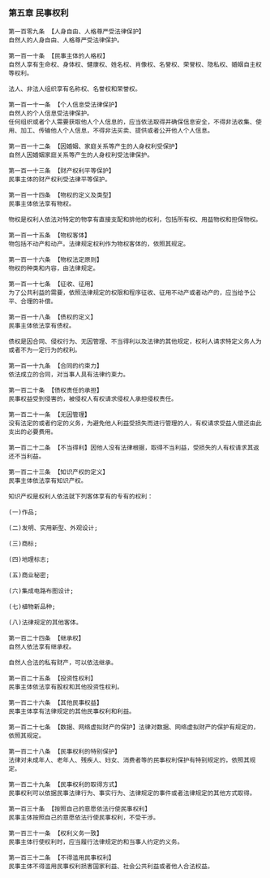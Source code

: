 ### 第五章 民事权利

    第一百零九条 【人身自由、人格尊严受法律保护】
    自然人的人身自由、人格尊严受法律保护。
    
    第一百一十条 【民事主体的人格权】
    自然人享有生命权、身体权、健康权、姓名权、肖像权、名誉权、荣誉权、隐私权、婚姻自主权等权利。
    
    法人、非法人组织享有名称权、名誉权和荣誉权。
    
    第一百一十一条 【个人信息受法律保护】
    自然人的个人信息受法律保护。
    任何组织或者个人需要获取他人个人信息的，应当依法取得并确保信息安全，不得非法收集、使用、加工、传输他人个人信息，不得非法买卖、提供或者公开他人个人信息。
    
    第一百一十二条 【因婚姻、家庭关系等产生的人身权利受保护】
    自然人因婚姻家庭关系等产生的人身权利受法律保护。
    
    第一百一十三条 【财产权利平等保护】
    民事主体的财产权利受法律平等保护。
    
    第一百一十四条 【物权的定义及类型】
    民事主体依法享有物权。
    
    物权是权利人依法对特定的物享有直接支配和排他的权利，包括所有权、用益物权和担保物权。
    
    第一百一十五条 【物权客体】
    物包括不动产和动产。法律规定权利作为物权客体的，依照其规定。
    
    第一百一十六条 【物权法定原则】
    物权的种类和内容，由法律规定。
    
    第一百一十七条 【征收、征用】
    为了公共利益的需要，依照法律规定的权限和程序征收、征用不动产或者动产的，应当给予公平、合理的补偿。
    
    第一百一十八条 【债权的定义】
    民事主体依法享有债权。
    
    债权是因合同、侵权行为、无因管理、不当得利以及法律的其他规定，权利人请求特定义务人为或者不为一定行为的权利。
    
    第一百一十九条 【合同的约束力】
    依法成立的合同，对当事人具有法律约束力。
    
    第一百二十条 【债权责任的承担】
    民事权益受到侵害的，被侵权人有权请求侵权人承担侵权责任。
    
    第一百二十一条 【无因管理】
    没有法定的或者约定的义务，为避免他人利益受损失而进行管理的人，有权请求受益人偿还由此支出的必要费用。
    
    第一百二十二条 【不当得利】因他人没有法律根据，取得不当利益，受损失的人有权请求其返还不当利益。
    
    第一百二十三条 【知识产权的定义】
    民事主体依法享有知识产权。
    
    知识产权是权利人依法就下列客体享有的专有的权利：
    
    (一)作品;
    
    (二)发明、实用新型、外观设计;
    
    (三)商标;
    
    (四)地理标志;
    
    (五)商业秘密;
    
    (六)集成电路布图设计;
    
    (七)植物新品种;
    
    (八)法律规定的其他客体。
    
    第一百二十四条 【继承权】
    自然人依法享有继承权。
    
    自然人合法的私有财产，可以依法继承。
    
    第一百二十五条 【投资性权利】
    民事主体依法享有股权和其他投资性权利。
    
    第一百二十六条 【其他民事权益】
    民事主体享有法律规定的其他民事权利和利益。
    
    第一百二十七条 【数据、网络虚拟财产的保护】法律对数据、网络虚拟财产的保护有规定的，依照其规定。
    
    第一百二十八条 【民事权利的特别保护】
    法律对未成年人、老年人、残疾人、妇女、消费者等的民事权利保护有特别规定的，依照其规定。
    
    第一百二十九条 【民事权利的取得方式】
    民事权利可以依据民事法律行为、事实行为、法律规定的事件或者法律规定的其他方式取得。
    
    第一百三十条 【按照自己的意愿依法行使民事权利】
    民事主体按照自己的意愿依法行使民事权利，不受干涉。
    
    第一百三十一条 【权利义务一致】
    民事主体行使权利时，应当履行法律规定的和当事人约定的义务。
    
    第一百三十二条 【不得滥用民事权利】
    民事主体不得滥用民事权利损害国家利益、社会公共利益或者他人合法权益。
